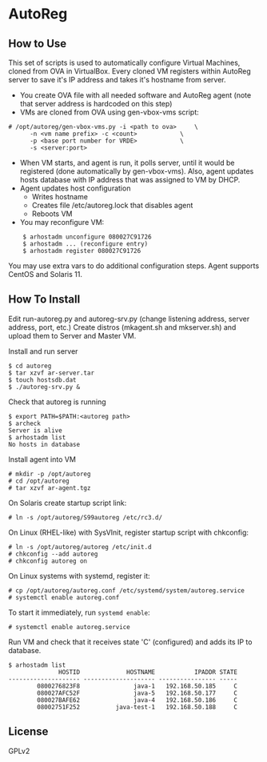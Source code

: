 AutoReg
=======

How to Use
----------

This set of scripts is used to automatically configure Virtual Machines, cloned from OVA in VirtualBox.
Every cloned VM registers within AutoReg server to save it's IP address and takes it's hostname from server.

* You create OVA file with all needed software and AutoReg agent (note that server address is hardcoded on this step)
* VMs are cloned from OVA using gen-vbox-vms script:

```
# /opt/autoreg/gen-vbox-vms.py -i <path to ova> 	\
      -n <vm name prefix> -c <count> 			\
      -p <base port number for VRDE> 			\
      -s <server:port>
```

* When VM starts, and agent is run, it polls server, until it would be registered (done automatically by gen-vbox-vms). Also, agent updates hosts database with IP address that was assigned to VM by DHCP.
* Agent updates host configuration
	* Writes hostname
	* Creates file /etc/autoreg.lock that disables agent
	* Reboots VM
* You may reconfigure VM:

```
	$ arhostadm unconfigure 080027C91726
	$ arhostadm ... (reconfigure entry)
	$ arhostadm register 080027C91726
```

You may use extra vars 	to do additional configuration steps. Agent supports CentOS and Solaris 11.
	
How To Install
--------------

Edit run-autoreg.py and autoreg-srv.py (change listening address, server address, port, etc.)
Create distros (mkagent.sh and mkserver.sh) and upload them to Server and Master VM.

Install and run server
```
$ cd autoreg
$ tar xzvf ar-server.tar 
$ touch hostsdb.dat
$ ./autoreg-srv.py &
```

Check that autoreg is running
```
$ export PATH=$PATH:<autoreg path>
$ archeck
Server is alive
$ arhostadm list
No hosts in database
```

Install agent into VM
```
# mkdir -p /opt/autoreg
# cd /opt/autoreg
# tar xzvf ar-agent.tgz
```

On Solaris create startup script link:
```
# ln -s /opt/autoreg/S99autoreg /etc/rc3.d/
```

On Linux (RHEL-like) with SysVInit, register startup script with chkconfig:
```
# ln -s /opt/autoreg/autoreg /etc/init.d
# chkconfig --add autoreg
# chkconfig autoreg on
```

On Linux systems with systemd, register it:
```
# cp /opt/autoreg/autoreg.conf /etc/systemd/system/autoreg.service
# systemctl enable autoreg.conf
```
To start it immediately, run `systemd enable`:
```
# systemctl enable autoreg.service
```

Run VM and check that it receives state 'C' (configured) and adds its IP to database.
```
$ arhostadm list
              HOSTID             HOSTNAME           IPADDR STATE
-------------------- -------------------- ---------------- -----
        0800276823F8               java-1   192.168.50.185     C
        080027AFC52F               java-5   192.168.50.177     C
        080027BAFE62               java-4   192.168.50.186     C
        08002751F252          java-test-1   192.168.50.188     C

```

License
-------

GPLv2
